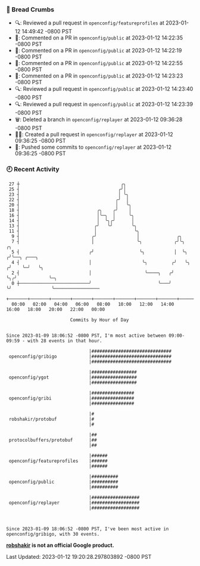 ### 🍞 Bread Crumbs

 * 🔍: Reviewed a pull request in  `openconfig/featureprofiles` at 2023-01-12 14:49:42 -0800 PST
 * 💬: Commented on a PR in  `openconfig/public` at 2023-01-12 14:22:35 -0800 PST
 * 💬: Commented on a PR in  `openconfig/public` at 2023-01-12 14:22:19 -0800 PST
 * 💬: Commented on a PR in  `openconfig/public` at 2023-01-12 14:22:55 -0800 PST
 * 💬: Commented on a PR in  `openconfig/public` at 2023-01-12 14:23:23 -0800 PST
 * 🔍: Reviewed a pull request in  `openconfig/public` at 2023-01-12 14:23:40 -0800 PST
 * 🔍: Reviewed a pull request in  `openconfig/public` at 2023-01-12 14:23:39 -0800 PST
 * 🗑: Deleted a branch in `openconfig/replayer` at 2023-01-12 09:36:28 -0800 PST
 * ✍🏼: Created a pull request in `openconfig/replayer` at 2023-01-12 09:36:25 -0800 PST
 * 🚢: Pushed some commits to `openconfig/replayer` at 2023-01-12 09:36:25 -0800 PST

### 🕘 Recent Activity
```
 27 ┼                                      ╭╮
 25 ┤                                     ╭╯│
 23 ┤                                     │ ╰╮
 22 ┤                                    ╭╯  │
 20 ┤                                    │   ╰╮
 18 ┤                             ╭╮    ╭╯    │
 16 ┤                             │╰─╮  │     ╰╮
 14 ┤                             │  ╰╮╭╯      │
 13 ┤                            ╭╯   ╰╯       ╰╮
 11 ┤                            │              ╰╮
  9 ┤                           ╭╯               │              ╭╮
  7 ┤                           │                ╰╮            ╭╯╰╮      ╭╮
  5 ┤                          ╭╯                 ╰╮           │  ╰╮    ╭╯╰──╮ ╭───╮
  4 ┤                          │                   ╰╮         ╭╯   ╰╮  ╭╯    ╰─╯   ╰╮
  2 ┤                          │                    ╰────╮   ╭╯     ╰╮╭╯            ╰─╮
  0 ┼──────────────────────────╯                         ╰───╯       ╰╯               ╰─────────────────
    +───────+───────+───────+───────+───────+───────+───────+───────+───────+───────+───────+───────+────
  00:00   02:00   04:00   06:00   08:00   10:00   12:00   14:00   16:00   18:00   20:00   22:00   00:00   

						Commits by Hour of Day


Since 2023-01-09 18:06:52 -0800 PST, I'm most active between 09:00-09:59 - with 28 events in that hour.

```



```
                               |##############################
 openconfig/gribigo            |##############################
                               |##############################

                               |#################
 openconfig/ygot               |#################
                               |#################

                               |################
 openconfig/gribi              |################
                               |################

                               |#
 robshakir/protobuf            |#
                               |#

                               |##
 protocolbuffers/protobuf      |##
                               |##

                               |######
 openconfig/featureprofiles    |######
                               |######

                               |##########
 openconfig/public             |##########
                               |##########

                               |##################
 openconfig/replayer           |##################
                               |##################



Since 2023-01-09 18:06:52 -0800 PST, I've been most active in openconfig/gribigo, with 30 events.

```
**[robshakir](mailto:robjs@google.com) is not an official Google product.**  


Last Updated: 2023-01-12 19:20:28.297803892 -0800 PST
